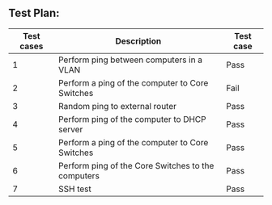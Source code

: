 ## Test Plan:
|Test cases | Description | Test case |
|-----------|-------------|-----------|
|1| Perform ping between computers in a VLAN|Pass|
|2| Perform a ping of the computer to Core Switches|Fail|
|3| Random ping to external router| Pass|
|4| Perform ping of the computer to DHCP server|Pass|
|5| Perform a ping of the computer to Core Switches|Pass|
|6| Perform ping of the Core Switches to the computers|Pass|
|7| SSH test| Pass|
